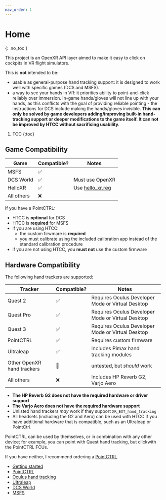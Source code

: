 ```yaml
---
nav_order: 1
---
```

# Home
{: .no_toc }

This project is an OpenXR API layer aimed to make it easy to click on cockpits in VR flight simulators.

This is **not** intended to be:
- usable as general-purpose hand tracking support: it is designed to work well with specific games (DCS and MSFS).
- a way to see your hands in VR: it priorities ability to point-and-click reliably over immersion. In-game hands/gloves will not line up with your hands, as this conflicts with the goal of providing reliable pointing - the instructions for DCS include making the hands/gloves invisible. **This can only be solved by game developers adding/improving built-in hand-tracking support or deeper modifications to the game itself. It can not be improved by HTCC without sacrificing usability.**

1. TOC
{:toc}

## Game Compatibility

| Game | Compatible? | Notes |
|------|-------------|-------|
| MSFS | ✅ | |
| DCS World | ✅ | Must use OpenXR |
| HelloXR | ✅ | Use [hello_xr.reg] |
| All others | ❌ | |

If you have a PointCTRL:
- HTCC is **optional** for DCS
- HTCC is **required** for MSFS
- if you are using HTCC:
  - the custom firwmare is **required**
  - you must calibrate using the included calibration app instead of the standard calibration procedure
- if you are not using HTCC, you **must not** use the custom firmware


## Hardware Compatibility

The following hand trackers are supported:

| Tracker                    | Compatible? | Notes                                             |
|----------------------------|-------------|---------------------------------------------------|
| Quest 2                    | ✅          | Requires Oculus Developer Mode or Virtual Desktop |
| Quest Pro                  | ✅          | Requires Oculus Developer Mode or Virtual Desktop |
| Quest 3                    | ✅          | Requires Oculus Developer Mode or Virtual Desktop |
| PointCTRL                  | ✅          | Requires custom firmware                          |
| Ultraleap                  | ✅          | Includes Pimax hand tracking modules              |
| Other OpenXR hand trackers | 🧪          | untested, but *should* work                       |
| All others                 | ❌          | Includes HP Reverb G2, Varjo Aero                 |

- **The HP Reverb G2 does not have the required hardware or driver support**
- **The Varjo Aero does not have the required hardware support**
- Unlisted hand trackers *may* work if they support `XR_EXT_hand_tracking`
- All headsets (including the G2 and Aero) can be used with HTCC if you have additional hardware that is compatible, such as an Ultraleap or PointCtrl.

PointCTRL can be used by themselves, or in combination with any other device; for example, you can point with Quest hand tracking, but clickwith the PointCTRL FCUs.

If you have neither, I recommend ordering a [PointCTRL].


- [Getting started](getting-started.md)
- [PointCTRL](hardware/pointctrl/README.md)
- [Oculus hand tracking](hardware/oculus-hand-tracking/README.md)
- [Ultraleap](hardware/ultraleap/README.md)
- [DCS World](games/dcs-world/README.md)
- [MSFS](games/msfs/README.md)


[OpenComposite]: https://gitlab.com/znixian/OpenOVR/-/tree/openxr#downloading-and-installation
[`XR_FB_hand_tracking_aim`]: https://registry.khronos.org/OpenXR/specs/1.0/html/xrspec.html#XR_FB_hand_tracking_aim
[`XR_EXT_hand_tracking`]: https://registry.khronos.org/OpenXR/specs/1.0/html/xrspec.html#XR_EXT_hand_tracking
[PointCTRL]: https://pointctrl.com/
[hello_xr.reg]: https://github.com/fredemmott/HTCC/blob/master/reg/hello_xr.reg
